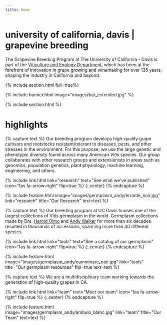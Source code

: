 ```yaml
---
title: Home
---
```


# university of california, davis | grapevine breeding

The Grapevine Breeding Program at The University of California - Davis is part of the [Viticulture and Enology Department](https://wineserver.ucdavis.edu/#/), which has been at the forefront of innovation in grape growing and winemaking for over 135 years, shaping the industry in California and beyond. 



{% include section.html full=true%}

{% include banner.html image="images/bar_extended.jpg" %}

{% include section.html %}

# highlights

{% capture text %}
Our breeding program develops high-quality grape cultivars and rootstocks resistant/tolerant to diseases, pests, and other stresses in the environment. For this purpose, we use the large genetic and phenotypic diversity found across many American *Vitis* species. Our group collaborates with other research groups and extensionists in areas such as genomics, population genetics, plant physiology, machine learning, engineering, and others. 

{%
  include link.html
  link="research"
  text="See what we've published"
  icon="fas fa-arrow-right"
  flip=true
%}
{:.center}
{% endcapture %}

{%
  include feature.html
  image="images/germplasm_andy/errante_noir.jpg"
  link="research"
  title="Our Research"
  text=text
%}

{% capture text %}
Our breeding program at UC Davis houses one of the largest collections of Vitis germplasm in the world. Germplasm collections made by Drs. [Harold Olmo](https://wineserver.ucdavis.edu/people/harold-olmo#/) and [Andy Walker](https://wineserver.ucdavis.edu/people/m-walker#/) for more than six decades resulted in thousands of accessions, spanning more than 40 different species. 

{%
  include link.html
  link="tools"
  text="See a catalog of our germplasm"
  icon="fas fa-arrow-right"
  flip=true
%}
{:.center}
{% endcapture %}

{%
  include feature.html
  image="images/germplasm_andy/camminare_noir.jpg"
  link="tools"
  title="Our germplasm resources"
  flip=true
  text=text
%}

{% capture text %}
We are a multidisciplinary team working towards the generation of high-quality grapes in CA.

{%
  include link.html
  link="team"
  text="Meet our team"
  icon="fas fa-arrow-right"
  flip=true
%}
{:.center}
{% endcapture %}

{%
  include feature.html
  image="images/germplasm_andy/ambulo_blanc.jpg"
  link="team"
  title="Our Team"
  text=text
%}